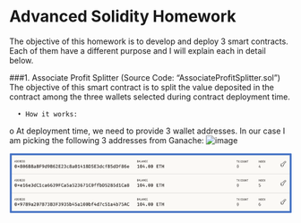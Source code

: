 # Advanced Solidity Homework

The objective of this homework is to develop and deploy 3 smart contracts. Each of them have a different purpose and I will explain each in detail below.

###1.	Associate Profit Splitter (Source Code: “AssociateProfitSplitter.sol”)
The objective of this smart contract is to split the value deposited in the contract among the three wallets selected during contract deployment time.

      •	How it works:
o	At deployment time, we need to provide 3 wallet addresses. In our case I am picking the following 3 addresses from Ganache:
![image](https://user-images.githubusercontent.com/9513909/127507482-5dd4de32-17ed-4c1c-be3d-a7e10bc07090.png)



![pic 1](https://github.com/mrasumof/AdvancedSolidity/blob/main/Images/Picture1.gif?raw=true)
